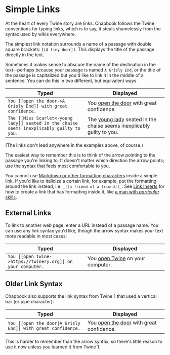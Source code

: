 # Simple Links
At the heart of every Twine story are links. Chapbook follows the Twine conventions for typing links, which is to say, it steals shamelessly from the syntax used by wikis everywhere.

The simplest link notation surrounds a name of a passage with double square brackets: `[[A tiny door]]`. This displays the title of the passage directly in the text.

Sometimes it makes sense to obscure the name of the destination in the text--perhaps because your passage is named `A Grisly End`, or the title of the passage is capitalized but you'd like to link it in the middle of a sentence. You can do this in two different, but equivalent ways.

Typed | Displayed
------|----------
`You [[open the door->A Grisly End]] with great confidence.` | You <a href="javascript:void(0)">open the door</a> with great confidence.
`The [[Miss Scarlet<-young lady]] seated in the chaise seems inexplicably guilty to you.` | The <a href="javascript:void(0)">young lady</a> seated in the chaise seems inexplicably guilty to you.

(The links don't lead anywhere in the examples above, of course.)

The easiest way to remember this is to think of the arrow pointing to the passage you're linking to. It doesn't matter which direction the arrow points; use the syntax that feels most comfortable to you.

You cannot use [Markdown or other formatting characters](formatting) inside a simple link. If you'd like to italicize a certain link, for example, put the formatting around the link instead, i.e. `_[[a friend of a friend]]_`. See [Link Inserts](../modifiers-and-inserts/link-inserts.md) for how to create a link that has formatting inside it, like <a href="javascript:void(0)">a man with <em>particular</em> skills</a>.

## External Links
To link to another web page, enter a URL instead of a passage name. You can use any link syntax you'd like, though the arrow syntax makes your text more readable in most cases:

Typed                                                       | Displayed
------------------------------------------------------------|----------
`You [[open Twine->https://twinery.org]] on your computer.` | You <a href="https://twinery.org">open Twine</a> on your computer.

## Older Link Syntax
Chapbook also supports the link syntax from Twine 1 that used a vertical bar (or pipe character):

<table>
<thead>
<tr>
<th>Typed</th>
<th>Displayed</th>
</tr>
</thead>
<tbody>
<tr>
<td>
<code>You [[open the door|A Grisly End]] with great confidence.</code>
<td>
You <a href="javascript:void(0)">open the door</a> with great confidence.
</td>
</tr>
<tbody>
</table>

This is harder to remember than the arrow syntax, so there's little reason to use it now unless you learned it from Twine 1.

<style>
tr, td {
	width: 50%;
}
</style>
